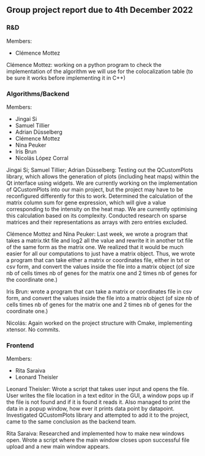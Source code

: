 ## Group project report due to 4th December 2022

### R&D
Members: 
- Clémence Mottez

Clémence Mottez: working on a python program to check the implementation of the algorithm we will use for the colocalization table (to be sure it works before implementing it in C++) 

### Algorithms/Backend 
Members:
- Jingai Si
- Samuel Tillier 
- Adrian Düsselberg
- Clémence Mottez
- Nina Peuker
- Iris Brun
- Nicolás López Corral


Jingai Si; Samuel Tillier; Adrian Düsselberg: Testing out the QCustomPlots library, which allows the generation of plots (including heat maps) within the Qt interface using widgets. We are currently working on the implementation of QCustomPlots into our main project, but the project may have to be reconfigured differently for this to work. Determined the calculation of the matrix column sum for gene expression, which will give a value corresponding to the intensity on the heat map. We are currently optimising this calculation based on its complexity. Conducted research on sparse matrices and their representations as arrays with zero entries excluded.

Clémence Mottez and Nina Peuker: Last week, we wrote a program that takes a matrix.tkt file and log2 all the value and rewrite it in another txt file of the same form as the matrix one. We realized that it would be much easier for all our computations to just have a matrix object. Thus, we wrote a program that can take either a matrix or coordinates file, either in txt or csv form, and convert the values inside the file into a matrix object (of size nb of cells times nb of genes for the matrix one and 2 times nb of genes for the coordinate one.) 

Iris Brun: wrote a program that can take a matrix or coordinates file in csv form, and convert the values inside the file into a matrix object (of size nb of cells times nb of genes for the matrix one and 2 times nb of genes for the coordinate one.) 

Nicolás: Again worked on the project structure with Cmake, implementing xtensor. No commits.

### Frontend 
Members:
- Rita Saraiva
- Leonard Theisler

Leonard Theisler: Wrote a script that takes user input and opens the file. User writes the file location in a text editor in the GUI, a window pops up if the file is not found and if it is found it reads it. Also managed to print the data in a popup window, how ever it prints data point by datapoint. Investigated QCustomPlots library and attempted to add it to the project, came to the same conclusion as the backend team.

Rita Saraiva: Researched and implemented how to make new windows open. Wrote a script where the main window closes upon successful file upload and a new main window appears.
